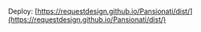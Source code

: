 Deploy: [https://requestdesign.github.io/Pansionati/dist/](https://requestdesign.github.io/Pansionati/dist/)
